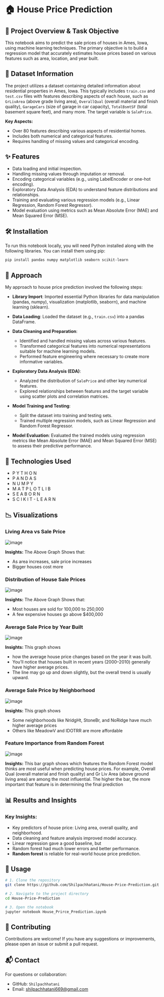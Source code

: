 # 🏠 House Price Prediction

## 📌 Project Overview & Task Objective

This notebook aims to predict the sale prices of houses in Ames, Iowa, using machine learning techniques. The primary objective is to build a regression model that accurately estimates house prices based on various features such as area, location, and year built.

## 📂 Dataset Information

The project utilizes a dataset containing detailed information about residential properties in Ames, Iowa. This typically includes `train.csv` and `test.csv` files with features describing aspects of each house, such as `GrLivArea` (above grade living area), `OverallQual` (overall material and finish quality), `GarageCars` (size of garage in car capacity), `TotalBsmtSF` (total basement square feet), and many more. The target variable is `SalePrice`.

**Key Aspects:**
- Over 80 features describing various aspects of residential homes.
- Includes both numerical and categorical features.
- Requires handling of missing values and categorical encoding.

## ✨ Features

- Data loading and initial inspection.
- Handling missing values through imputation or removal.
- Encoding categorical variables (e.g., using LabelEncoder or one-hot encoding).
- Exploratory Data Analysis (EDA) to understand feature distributions and relationships.
- Training and evaluating various regression models (e.g., Linear Regression, Random Forest Regressor).
- Model evaluation using metrics such as Mean Absolute Error (MAE) and Mean Squared Error (MSE).

## 🛠️ Installation

To run this notebook locally, you will need Python installed along with the following libraries. You can install them using pip:
```bash
pip install pandas numpy matplotlib seaborn scikit-learn
```

## 🚀 Approach

My approach to house price prediction involved the following steps:

- **Library Import**: Imported essential Python libraries for data manipulation (pandas, numpy), visualization (matplotlib, seaborn), and machine learning (sklearn).
  
- **Data Loading**: Loaded the dataset (e.g., `train.csv`) into a pandas DataFrame.

- **Data Cleaning and Preparation**:
  - Identified and handled missing values across various features.
  - Transformed categorical features into numerical representations suitable for machine learning models.
  - Performed feature engineering where necessary to create more informative variables.
    
- **Exploratory Data Analysis (EDA)**:
  - Analyzed the distribution of `SalePrice` and other key numerical features.
  - Explored relationships between features and the target variable using scatter plots and correlation matrices.
  
- **Model Training and Testing**:
  - Split the dataset into training and testing sets.
  - Trained multiple regression models, such as Linear Regression and Random Forest Regressor.

- **Model Evaluation**: Evaluated the trained models using regression metrics like Mean Absolute Error (MAE) and Mean Squared Error (MSE) to assess their predictive performance.

## 🧰 Technologies Used
- P Y T H O N
- P A N D A S
- N U M P Y
- M A T P L O T L I B
- S E A B O R N
- S C I K I T - L E A R N

## 📉 Visualizations
### Living Area vs Sale Price
![image](https://github.com/user-attachments/assets/efd276db-053f-41cb-9b33-23ff62218aee)

**Insights:** The Above Graph Shows that:
- As area increases, sale price increases
- Bigger houses cost more

### Distribution of House Sale Prices
![image](https://github.com/user-attachments/assets/65f72432-fc7c-4f69-9406-fc98d73e284f)

**Insights:** The Above Graph Shows that:
- Most houses are sold for 100,000 to 250,000
- A few expensive houses go above $400,000

### Average Sale Price by Year Built
![image](https://github.com/user-attachments/assets/b5c85a72-fa33-40db-9468-d1e5d2338076)

**Insights:** This graph shows
- how the average house price changes based on the year it was built.
- You’ll notice that houses built in recent years (2000–2010) generally have higher average prices.
- The line may go up and down slightly, but the overall trend is usually upward.

### Average Sale Price by Neighborhood
![image](https://github.com/user-attachments/assets/870996ac-1fa9-415f-9176-b5b3c0df6ebc)

**Insights:** This graph shows
- Some neighborhoods like NridgHt, StoneBr, and NoRidge have much higher average prices
- Others like MeadowV and IDOTRR are more affordable

### Feature Importance from Random Forest
![image](https://github.com/user-attachments/assets/4520dede-f2af-404a-9f8f-5b7a80bf48a7)

**Insights:** This bar graph shows which features the Random Forest model thinks are most useful when predicting house prices. For example, Overall Qual (overall material and finish quality) and Gr Liv Area (above ground living area) are among the most influential. The higher the bar, the more important that feature is in determining the final prediction


## 📊 Results and Insights

### Key Insights:
- Key predictors of house price: Living area, overall quality, and neighborhood.
- Data cleaning and feature analysis improved model accuracy.
- Linear regression gave a good baseline, but
- Random forest had much lower errors and better performance.
- **Random forest** is reliable for real-world house price prediction.

## 🧪 Usage

```bash
# 1. Clone the repository 
git clone https://github.com/Shilpachhatani/House-Price-Prediction.git

# 2. Navigate to the project directory
cd House-Price-Prediction

# 3. Open the notebook
jupyter notebook House_Prirce_Prediction.ipynb

```

## 🤝 Contributing

Contributions are welcome! If you have any suggestions or improvements, please open an issue or submit a pull request.

## 📬 Contact

For questions or collaboration:
- GitHub: `Shilpachhatani`
- Email: shilpachhatani669@gmail.com


